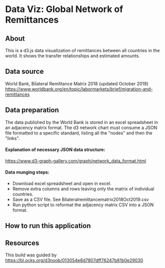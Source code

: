 # Data Viz: Global Network of Remittances

## About
This is a d3.js data visualization of remittances between all countries in the world. It shows the transfer relationships and estimated amounts.

## Data source
World Bank, Bilateral Remittance Matrix 2018 (updated October 2019)
https://www.worldbank.org/en/topic/labormarkets/brief/migration-and-remittances

## Data preparation
The data published by the World Bank is stored in an excel spreadsheet in an adjacency matrix format. The d3 network chart must consume a JSON file formatted to a specific standard, listing all the "nodes" and then the "links".

#### Explanation of necessary JSON data structure:
https://www.d3-graph-gallery.com/graph/network_data_format.html

#### Data munging steps:
- Download excel spreadsheet and open in excel.
- Remove extra columns and rows leaving only the matrix of individual countries.
- Save as a CSV file. See Bilateralremittancematrix2018Oct2019.csv
- Run python script to reformat the adjacency matrix CSV into a JSON format.

## How to run this application

## Resources
This build was guided by https://bl.ocks.org/d3noob/013054e8d7807dff76247b81b0e29030

